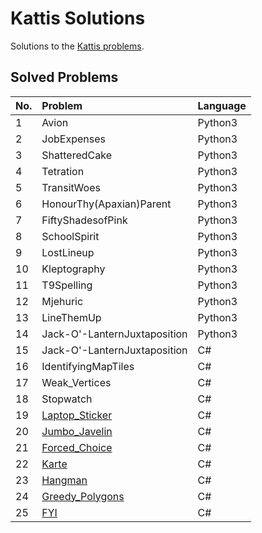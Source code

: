 # Kattis Solutions
Solutions to the [Kattis problems](https://open.kattis.com/).

## Solved Problems
|No.|Problem|Language|
|:-|:-|:-|
|1|Avion|Python3|
|2|JobExpenses|Python3|
|3|ShatteredCake|Python3|
|4|Tetration|Python3|
|5|TransitWoes|Python3|
|6|HonourThy(Apaxian)Parent|Python3|
|7|FiftyShadesofPink|Python3|
|8|SchoolSpirit|Python3|
|9|LostLineup|Python3|
|10|Kleptography|Python3|
|11|T9Spelling|Python3|
|12|Mjehuric|Python3|
|13|LineThemUp|Python3|
|14|Jack-O'-LanternJuxtaposition|Python3|
|15|Jack-O'-LanternJuxtaposition|C#|
|16|IdentifyingMapTiles|C#|
|17|Weak_Vertices|C#| 
|18|Stopwatch|C#|
|19|[Laptop_Sticker](https://open.kattis.com/problems/laptopsticker)|C#|
|20|[Jumbo_Javelin](https://open.kattis.com/problems/jumbojavelin)|C#|
|21|[Forced_Choice](https://open.kattis.com/problems/forcedchoice)|C#|
|22|[Karte](https://open.kattis.com/problems/karte)|C#|
|23|[Hangman](https://open.kattis.com/problems/hangman)|C#|
|24|[Greedy_Polygons](https://open.kattis.com/problems/greedypolygons)|C#|
|25|[FYI](https://open.kattis.com/problems/fyi)|C#|


